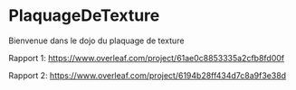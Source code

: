 # PlaquageDeTexture
Bienvenue dans le dojo du plaquage de texture

Rapport 1: https://www.overleaf.com/project/61ae0c8853335a2cfb8fd00f

Rapport 2: https://www.overleaf.com/project/6194b28ff434d7c8a9f3e38d

